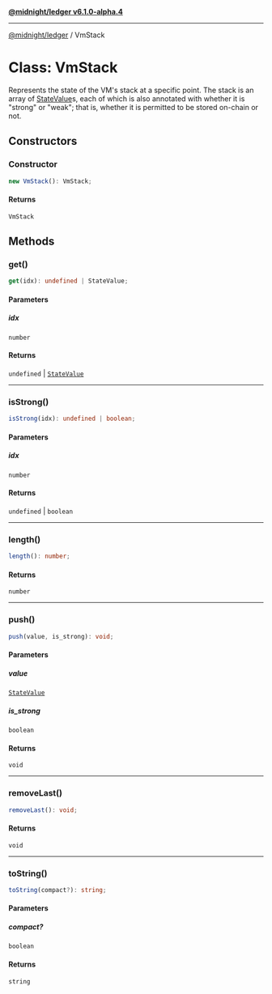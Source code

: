 [**@midnight/ledger v6.1.0-alpha.4**](../README.md)

***

[@midnight/ledger](../globals.md) / VmStack

# Class: VmStack

Represents the state of the VM's stack at a specific point. The stack is an
array of [StateValue](StateValue.md)s, each of which is also annotated with whether
it is "strong" or "weak"; that is, whether it is permitted to be stored
on-chain or not.

## Constructors

### Constructor

```ts
new VmStack(): VmStack;
```

#### Returns

`VmStack`

## Methods

### get()

```ts
get(idx): undefined | StateValue;
```

#### Parameters

##### idx

`number`

#### Returns

`undefined` \| [`StateValue`](StateValue.md)

***

### isStrong()

```ts
isStrong(idx): undefined | boolean;
```

#### Parameters

##### idx

`number`

#### Returns

`undefined` \| `boolean`

***

### length()

```ts
length(): number;
```

#### Returns

`number`

***

### push()

```ts
push(value, is_strong): void;
```

#### Parameters

##### value

[`StateValue`](StateValue.md)

##### is\_strong

`boolean`

#### Returns

`void`

***

### removeLast()

```ts
removeLast(): void;
```

#### Returns

`void`

***

### toString()

```ts
toString(compact?): string;
```

#### Parameters

##### compact?

`boolean`

#### Returns

`string`
